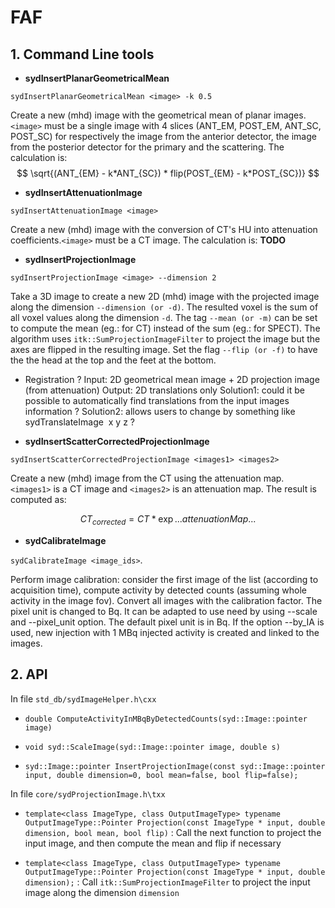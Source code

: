 # FAF

## 1. Command Line tools


- **sydInsertPlanarGeometricalMean**

`sydInsertPlanarGeometricalMean <image> -k 0.5`

Create a new (mhd) image with the geometrical mean of planar images. `<image>`  must be a single image with 4 slices (ANT_EM, POST_EM, ANT_SC, POST_SC) for respectively the image from the anterior detector, the image from the posterior detector for the primary and the scattering. The calculation is:
$$
\sqrt{(ANT_{EM} - k*ANT_{SC}) * flip(POST_{EM} - k*POST_{SC})}
$$

- **sydInsertAttenuationImage**

`sydInsertAttenuationImage <image>`

Create a new (mhd) image with the conversion of CT's HU into attenuation coefficients.`<image>`  must be a CT image. The calculation is: **TODO**


- **sydInsertProjectionImage**

`sydInsertProjectionImage <image> --dimension 2`

Take a 3D image to create a new 2D (mhd) image with the projected image along the dimension ```--dimension (or -d)```. The resulted voxel is the sum of all voxel values along the dimension `-d`. The tag ```--mean (or -m)``` can be set to compute the mean (eg.: for CT) instead of the sum (eg.: for SPECT). The algorithm uses ```itk::SumProjectionImageFilter``` to project the image but the axes are flipped in the resulting image. Set the flag ```--flip (or -f)``` to have the the head at the top and the feet at the bottom.

- Registration ?
Input: 2D geometrical mean image + 2D projection image (from attenuation)
Output: 2D translations only
Solution1: could it be possible to automatically find translations from the input images information ? 
Solution2: allows users to change by something like sydTranslateImage <image> x y z ?


- **sydInsertScatterCorrectedProjectionImage**

`sydInsertScatterCorrectedProjectionImage <images1> <images2>`

Create a new (mhd) image from the CT using the attenuation map. `<images1>` is a CT image and `<images2>` is an attenuation map. The result is computed as:

$$CT_{corrected} = CT * \exp{...attenuationMap...}$$

- **sydCalibrateImage**

`sydCalibrateImage <image_ids>`.

Perform image calibration: consider the first image of the list (according to
acquisition time), compute activity by detected counts (assuming whole activity
in the image fov). Convert all images with the calibration factor. The pixel
unit is changed to Bq.
It can be adapted to use need by using --scale and --pixel_unit option.
The default pixel unit is in Bq. If the option --by_IA is used, new injection
with 1 MBq injected activity is created and linked to the images.


## 2. API

In file `std_db/sydImageHelper.h\cxx`

- ```double ComputeActivityInMBqByDetectedCounts(syd::Image::pointer image)```

- ```void syd::ScaleImage(syd::Image::pointer image, double s)```

- ```syd::Image::pointer InsertProjectionImage(const syd::Image::pointer input, double dimension=0, bool mean=false, bool flip=false);```


In file `core/sydProjectionImage.h\txx`

- ```template<class ImageType, class OutputImageType> typename OutputImageType::Pointer Projection(const ImageType * input, double dimension, bool mean, bool flip)``` : Call the next function to project the input image, and then compute the mean and flip if necessary

- ```template<class ImageType, class OutputImageType> typename OutputImageType::Pointer Projection(const ImageType * input, double dimension);``` : 
Call ```itk::SumProjectionImageFilter``` to project the input image along the dimension `dimension`


